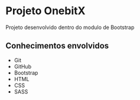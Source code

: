 # Projeto OnebitX

Projeto desenvolvido dentro do modulo de Bootstrap

## Conhecimentos envolvidos

- Git
- GitHub
- Bootstrap
- HTML
- CSS
- SASS